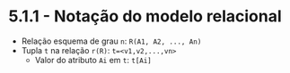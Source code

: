 # 5.1.1 - Notação do modelo relacional

* Relação esquema de grau `n`: `R(A1, A2, ..., An)`
* Tupla `t` na relação `r(R)`: `t=<v1,v2,...,vn>`
  * Valor do atributo `Ai` em `t`: `t[Ai]`